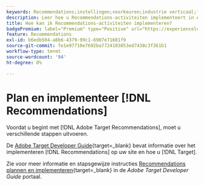 ```yaml
---
keywords: Recommendations;instellingen;voorkeuren;industrie verticaal;filter incompatibele criteria;standaard hostgroep;thumb basis url;aanbevelingen api token
description: Leer hoe u Recommendations-activiteiten implementeert in Adobe Target.
title: Hoe kan ik Recommendations-activiteiten implementeren?
badgePremium: label="Premium" type="Positive" url="https://experienceleague.adobe.com/docs/target/using/introduction/intro.html?lang=en#premium newtab=true" tooltip="Zie wat er in Target Premium is opgenomen."
feature: Recommendations
exl-id: b6edb504-a8b6-4379-99c1-6907e71601f9
source-git-commit: fe1e97710e7692ba7724103853ed7438c3f361b1
workflow-type: tm+mt
source-wordcount: '94'
ht-degree: 0%

---
```


# Plan en implementeer [!DNL Recommendations]

Voordat u begint met [!DNL Adobe Target Recommendations], moet u verschillende stappen uitvoeren.

De [Adobe Target Developer Guide](https://experienceleague.adobe.com/docs/target-dev/developer/overview.html){target=_blank} bevat informatie over het implementeren [!DNL Recommendations] op uw site en hoe u [!DNL Target].

Zie voor meer informatie en stapsgewijze instructies [Recommendations plannen en implementeren](https://experienceleague.adobe.com/docs/target-dev/developer/recommendations.html){target=_blank} in de *Adobe Target Developer Guide* portaal.
